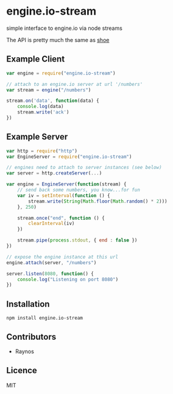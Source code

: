 # engine.io-stream

simple interface to engine.io via node streams

The API is pretty much the same as [shoe](https://github.com/substack/shoe)

## Example Client

```js
var engine = require("engine.io-stream")

// attach to an engine.io server at url '/numbers'
var stream = engine("/numbers")

stream.on('data', function(data) {
    console.log(data)
    stream.write('ack')
})
```

## Example Server

```js
var http = require("http")
var EngineServer = require("engine.io-stream")

// engines need to attach to server instances (see below)
var server = http.createServer(...)

var engine = EngineServer(function(stream) {
    // send back some numbers, you know...for fun
    var iv = setInterval(function () {
        stream.write(String(Math.floor(Math.random() * 2)))
    }, 250)

    stream.once("end", function () {
        clearInterval(iv)
    })

    stream.pipe(process.stdout, { end : false })
})

// expose the engine instance at this url
engine.attach(server, "/numbers")

server.listen(8080, function() {
    console.log("Listening on port 8080")
})
```

## Installation

`npm install engine.io-stream`

## Contributors

 - Raynos

## Licence
MIT

